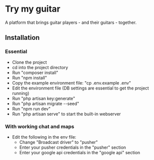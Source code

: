 # Try my guitar
A platform that brings guitar players - and their guitars - together.

## Installation
### Essential
* Clone the project
* cd into the project directory
* Run "composer install"
* Run "npm install"
* Copy the example environment file: "cp .env.example .env"
* Edit the environment file (DB settings are essential to get the project running)
* Run "php artisan key:generate"
* Run "php artisan migrate --seed"
* Run "npm run dev"
* Run "php artisan serve" to start the built-in webserver

### With working chat and maps
* Edit the following in the env file:
    * Change "Broadcast driver" to "pusher"
    * Enter your pusher credentials in the "pusher" section
    * Enter your google api credentials in the "google api" section
